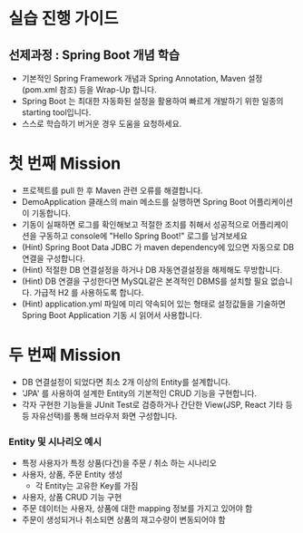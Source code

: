 실습 진행 가이드
================

선제과정 : Spring Boot 개념 학습
--------------------------------
 - 기본적인 Spring Framework 개념과 Spring Annotation, Maven 설정(pom.xml 참조) 등을 Wrap-Up 합니다.
 - Spring Boot 는 최대한 자동화된 설정을 활용하여 빠르게 개발하기 위한 일종의 starting tool입니다.
 - 스스로 학습하기 버거운 경우 도움을 요청하세요.
 
# 첫 번째 Mission
 - 프로젝트를 pull 한 후 Maven 관련 오류를 해결합니다. 
 - DemoApplication 클래스의 main 메소드를 실행하면 Spring Boot 어플리케이션이 기동합니다.
 - 기동이 실패하면 로그를 확인해보고 적절한 조치를 취해서 성공적으로 어플리케이션을 구동하고 console에 "Hello Spring Boot!" 로그를 남겨보세요
 - (Hint) Spring Boot Data JDBC 가 maven dependency에 있으면 자동으로 DB 연결을 구성합니다.
 - (Hint) 적절한 DB 연결설정을 하거나 DB 자동연결설정을 해제해도 무방합니다.
 - (Hint) DB 연결을 구성한다면 MySQL같은 본격적인 DBMS를 설치할 필요 없습니다. 가급적 H2 를 사용하도록 합니다.
 - (Hint) application.yml 파일에 미리 약속되어 있는 형태로 설정값들을 기술하면 Spring Boot Application 기동 시 읽어서 사용합니다. 

# 두 번째 Mission
 - DB 연결설정이 되었다면 최소 2개 이상의 Entity를 설계합니다.
 - 'JPA' 를 사용하여 설계한 Entity의 기본적인 CRUD 기능을 구현합니다.
 - 각자 구현한 기능들을 JUnit Test로 검증하거나 간단한 View(JSP, React 기타 등등 자유선택)를 통해 브라우저 화면 구성합니다.
### Entity 및 시나리오 예시
  - 특정 사용자가 특정 상품(다건)을 주문 / 취소 하는 시나리오
  - 사용자, 상품, 주문 Entity 생성
    - 각 Entity는 고유한 Key를 가짐
  - 사용자, 상품 CRUD 기능 구현
  - 주문 데이터는 사용자, 상품에 대한 mapping 정보를 가지고 있어야 함
  - 주문이 생성되거나 취소되면 상품의 재고수량이 변동되어야 함
